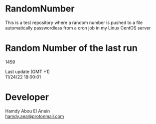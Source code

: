 # RandomNumber    
This is a test repository where a random number is pushed to a file automatically passwordless from a cron job in my Linux CentOS server    
# Random Number of the last run   
1459
      
Last update (GMT +1)    
11/24/22 18:00:01
# Developer    
Hamdy Abou El Anein   
hamdy.aea@protonmail.com
